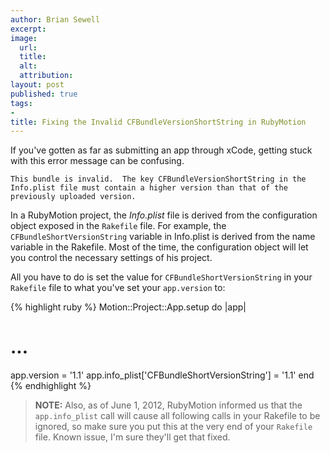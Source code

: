 ```yaml
---
author: Brian Sewell
excerpt:
image:
  url:
  title:
  alt:
  attribution:
layout: post
published: true
tags:
-
title: Fixing the Invalid CFBundleVersionShortString in RubyMotion
---
```


If you've gotten as far as submitting an app through xCode, getting stuck with this error message can be confusing.

`This bundle is invalid.  The key CFBundleVersionShortString in the Info.plist file must contain a higher version than that of the previously uploaded version.`

In a RubyMotion project, the *Info.plist* file is derived from the configuration object exposed in the `Rakefile` file. For example, the `CFBundleShortVersionString` variable in Info.plist is derived from the name variable in the Rakefile. Most of the time, the configuration object will let you control the necessary settings of his project.

All you have to do is set the value for `CFBundleShortVersionString` in your `Rakefile` file to what you've set your `app.version` to:

{% highlight ruby %}
Motion::Project::App.setup do |app|
  # ...
  app.version = '1.1'
  app.info_plist['CFBundleShortVersionString'] = '1.1'
end
{% endhighlight %}

> **NOTE:** Also, as of June 1, 2012, RubyMotion informed us that the `app.info_plist` call will cause all following calls in your Rakefile to be ignored, so make sure you put this at the very end of your `Rakefile` file.  Known issue, I'm sure they'll get that fixed.